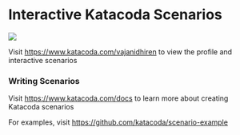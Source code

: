 # Interactive Katacoda Scenarios

[![](http://shields.katacoda.com/katacoda/vajanidhiren/count.svg)](https://www.katacoda.com/vajanidhiren "Get your profile on Katacoda.com")

Visit https://www.katacoda.com/vajanidhiren to view the profile and interactive scenarios

### Writing Scenarios
Visit https://www.katacoda.com/docs to learn more about creating Katacoda scenarios

For examples, visit https://github.com/katacoda/scenario-example
